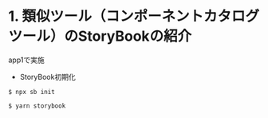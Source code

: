 # 1. 類似ツール（コンポーネントカタログツール）のStoryBookの紹介

app1で実施

* StoryBook初期化

```
$ npx sb init
```

```
$ yarn storybook
```

